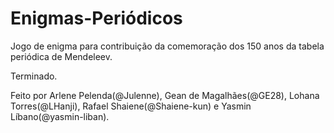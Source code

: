 # Enigmas-Periódicos
Jogo de enigma para contribuição da comemoração dos 150 anos da tabela periódica de Mendeleev.

Terminado.

Feito por Arlene Pelenda(@Julenne), Gean de Magalhães(@GE28), Lohana Torres(@LHanji), Rafael Shaiene(@Shaiene-kun) e Yasmin Líbano(@yasmin-liban).
